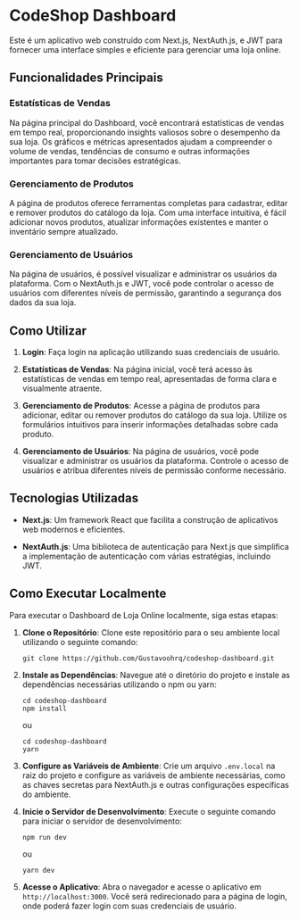 # CodeShop Dashboard

Este é um aplicativo web construído com Next.js, NextAuth.js, e JWT para fornecer uma interface simples e eficiente para gerenciar uma loja online. 

## Funcionalidades Principais

### Estatísticas de Vendas

Na página principal do Dashboard, você encontrará estatísticas de vendas em tempo real, proporcionando insights valiosos sobre o desempenho da sua loja. Os gráficos e métricas apresentados ajudam a compreender o volume de vendas, tendências de consumo e outras informações importantes para tomar decisões estratégicas.

### Gerenciamento de Produtos

A página de produtos oferece ferramentas completas para cadastrar, editar e remover produtos do catálogo da loja. Com uma interface intuitiva, é fácil adicionar novos produtos, atualizar informações existentes e manter o inventário sempre atualizado.

### Gerenciamento de Usuários

Na página de usuários, é possível visualizar e administrar os usuários da plataforma. Com o NextAuth.js e JWT, você pode controlar o acesso de usuários com diferentes níveis de permissão, garantindo a segurança dos dados da sua loja.

## Como Utilizar

1. **Login**: Faça login na aplicação utilizando suas credenciais de usuário.

2. **Estatísticas de Vendas**: Na página inicial, você terá acesso às estatísticas de vendas em tempo real, apresentadas de forma clara e visualmente atraente.

3. **Gerenciamento de Produtos**: Acesse a página de produtos para adicionar, editar ou remover produtos do catálogo da sua loja. Utilize os formulários intuitivos para inserir informações detalhadas sobre cada produto.

4. **Gerenciamento de Usuários**: Na página de usuários, você pode visualizar e administrar os usuários da plataforma. Controle o acesso de usuários e atribua diferentes níveis de permissão conforme necessário.

## Tecnologias Utilizadas

- **Next.js**: Um framework React que facilita a construção de aplicativos web modernos e eficientes.

- **NextAuth.js**: Uma biblioteca de autenticação para Next.js que simplifica a implementação de autenticação com várias estratégias, incluindo JWT.


## Como Executar Localmente

Para executar o Dashboard de Loja Online localmente, siga estas etapas:

1. **Clone o Repositório**: Clone este repositório para o seu ambiente local utilizando o seguinte comando:

   ```
   git clone https://github.com/Gustavoohrq/codeshop-dashboard.git
   ```

2. **Instale as Dependências**: Navegue até o diretório do projeto e instale as dependências necessárias utilizando o npm ou yarn:

   ```
   cd codeshop-dashboard
   npm install
   ```

   ou

   ```
   cd codeshop-dashboard
   yarn
   ```

3. **Configure as Variáveis de Ambiente**: Crie um arquivo `.env.local` na raiz do projeto e configure as variáveis de ambiente necessárias, como as chaves secretas para NextAuth.js e outras configurações específicas do ambiente.

4. **Inicie o Servidor de Desenvolvimento**: Execute o seguinte comando para iniciar o servidor de desenvolvimento:

   ```
   npm run dev
   ```

   ou

   ```
   yarn dev
   ```

5. **Acesse o Aplicativo**: Abra o navegador e acesse o aplicativo em `http://localhost:3000`. Você será redirecionado para a página de login, onde poderá fazer login com suas credenciais de usuário.


